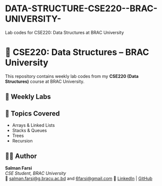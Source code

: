 # DATA-STRUCTURE-CSE220--BRAC-UNIVERSITY-
Lab codes for CSE220: Data Structures at BRAC University
# 📘 CSE220: Data Structures – BRAC University

This repository contains weekly lab codes from my **CSE220 (Data Structures)** course at BRAC University.

## 📅 Weekly Labs

## 🧠 Topics Covered
- Arrays & Linked Lists
- Stacks & Queues
- Trees
- Recursion

## 🧑‍💻 Author
**Salman Farsi**  
*CSE Student, BRAC University*  
📧 salman.farsi@g.bracu.ac.bd  and 6farsi@gmail.com
🔗 [LinkedIn](https://www.linkedin.com/in/imfarsi/) | [GitHub](https://github.com/imfarsi)

